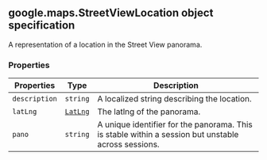 <h2 id="StreetViewLocation">
google.maps.StreetViewLocation
object specification
</h2><p>A representation of a location in the Street View panorama.</p><h3>Properties</h3><table summary="interface StreetViewLocation - Properties" width="100%">
<thead>
<tr><th>Properties</th>
<th>Type</th>
<th>Description</th>
</tr></thead>
<tbody>
<tr>
<td><code>description</code></td>
<td><code>string</code></td>
<td>A localized string describing the location.</td>
</tr>
<tr>
<td><code>latLng</code></td>
<td><code><a href="https://github.com/amenadiel/google-maps-documentation/blob/master/docs/google.maps.LatLng.md">LatLng</a></code></td>
<td>The latlng of the panorama.</td>
</tr>
<tr>
<td><code>pano</code></td>
<td><code>string</code></td>
<td>A unique identifier for the panorama. This is stable within a session but unstable across sessions.</td>
</tr>
</tbody>
</table>